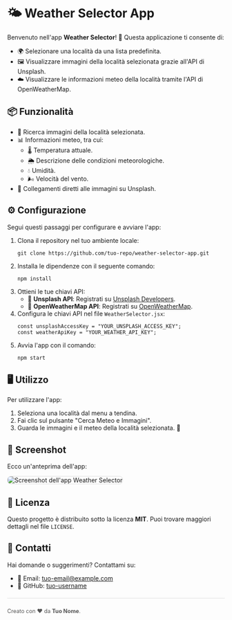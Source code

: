 <!DOCTYPE html>
<html lang="en">
<head>
  <meta charset="UTF-8">
  <meta name="viewport" content="width=device-width, initial-scale=1.0">
</head>
<body>
  <h1>🌤️ Weather Selector App</h1>
  <p>Benvenuto nell'app <strong>Weather Selector</strong>! 🚀 Questa applicazione ti consente di:</p>
  <ul>
    <li>🌍 Selezionare una località da una lista predefinita.</li>
    <li>🖼️ Visualizzare immagini della località selezionata grazie all'API di Unsplash.</li>
    <li>☁️ Visualizzare le informazioni meteo della località tramite l'API di OpenWeatherMap.</li>
  </ul>

  <h2>📦 Funzionalità</h2>
  <ul>
    <li>🔎 Ricerca immagini della località selezionata.</li>
    <li>📊 Informazioni meteo, tra cui:
      <ul>
        <li>🌡️ Temperatura attuale.</li>
        <li>🌦️ Descrizione delle condizioni meteorologiche.</li>
        <li>💧 Umidità.</li>
        <li>🌬️ Velocità del vento.</li>
      </ul>
    </li>
    <li>🔗 Collegamenti diretti alle immagini su Unsplash.</li>
  </ul>

  <h2>⚙️ Configurazione</h2>
  <p>Segui questi passaggi per configurare e avviare l'app:</p>
  <ol>
    <li>Clona il repository nel tuo ambiente locale:
      <pre><code>git clone https://github.com/tuo-repo/weather-selector-app.git</code></pre>
    </li>
    <li>Installa le dipendenze con il seguente comando:
      <pre><code>npm install</code></pre>
    </li>
    <li>Ottieni le tue chiavi API:
      <ul>
        <li>🔑 <strong>Unsplash API</strong>: Registrati su <a href="https://unsplash.com/developers" target="_blank">Unsplash Developers</a>.</li>
        <li>🔑 <strong>OpenWeatherMap API</strong>: Registrati su <a href="https://openweathermap.org/" target="_blank">OpenWeatherMap</a>.</li>
      </ul>
    </li>
    <li>Configura le chiavi API nel file <code>WeatherSelector.jsx</code>:
      <pre><code>const unsplashAccessKey = "YOUR_UNSPLASH_ACCESS_KEY";
const weatherApiKey = "YOUR_WEATHER_API_KEY";</code></pre>
    </li>
    <li>Avvia l'app con il comando:
      <pre><code>npm start</code></pre>
    </li>
  </ol>

  <h2>🖥️ Utilizzo</h2>
  <p>Per utilizzare l'app:</p>
  <ol>
    <li>Seleziona una località dal menu a tendina.</li>
    <li>Fai clic sul pulsante "Cerca Meteo e Immagini".</li>
    <li>Guarda le immagini e il meteo della località selezionata. 🌟</li>
  </ol>

  <h2>📸 Screenshot</h2>
  <p>Ecco un'anteprima dell'app:</p>
  <img src="./public/EpicMeteo.jpgfourth" alt="Screenshot dell'app Weather Selector" style="max-width: 100%; border: 1px solid #ddd; border-radius: 8px;">

  <h2>📜 Licenza</h2>
  <p>Questo progetto è distribuito sotto la licenza <strong>MIT</strong>. Puoi trovare maggiori dettagli nel file <code>LICENSE</code>.</p>

  <h2>💬 Contatti</h2>
  <p>Hai domande o suggerimenti? Contattami su:</p>
  <ul>
    <li>📧 Email: <a href="mailto:tuo-email@example.com">tuo-email@example.com</a></li>
    <li>🐙 GitHub: <a href="https://github.com/tuo-username" target="_blank">tuo-username</a></li>
  </ul>

  <footer style="margin-top: 20px; border-top: 1px solid #ddd; padding-top: 10px; font-size: 0.9em; color: #555;">
    <p>Creato con ❤️ da <strong>Tuo Nome</strong>.</p>
  </footer>
</body>
</html>
